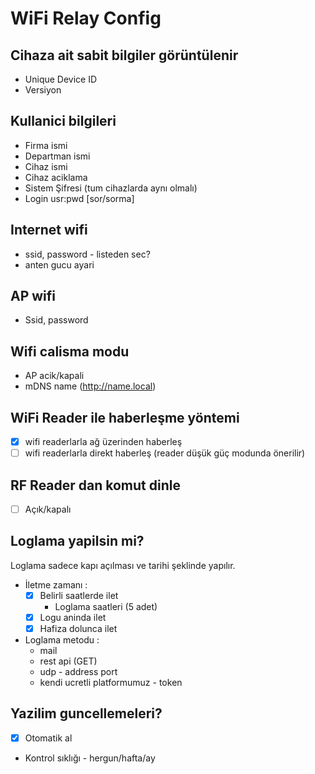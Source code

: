 WiFi Relay Config 
===========================================

## Cihaza ait sabit bilgiler görüntülenir
- Unique Device ID
- Versiyon

## Kullanici bilgileri
- Firma ismi
- Departman ismi
- Cihaz ismi
- Cihaz aciklama
- Sistem Şifresi (tum cihazlarda aynı olmalı)
- Login usr:pwd [sor/sorma]

## Internet wifi
- ssid, password - listeden sec?
- anten gucu ayari

## AP wifi
- Ssid, password

## Wifi calisma modu
- AP acik/kapali
- mDNS name (http://name.local)

## WiFi Reader ile haberleşme yöntemi
- [x] wifi readerlarla ağ üzerinden haberleş
- [ ] wifi readerlarla direkt haberleş (reader düşük güç modunda önerilir)

## RF Reader dan komut dinle
- [ ] Açık/kapalı

## Loglama yapilsin mi?
Loglama sadece kapı açılması ve tarihi şeklinde yapılır.
- İletme zamanı :
  - [x] Belirli saatlerde ilet
    - Loglama saatleri (5 adet)
  - [x] Logu aninda ilet
  - [x] Hafiza dolunca ilet
- Loglama metodu :
  - mail
  - rest api (GET)
  - udp - address port
  - kendi ucretli platformumuz - token

## Yazilim guncellemeleri?
- [x] Otomatik al
- Kontrol sıklığı - hergun/hafta/ay
